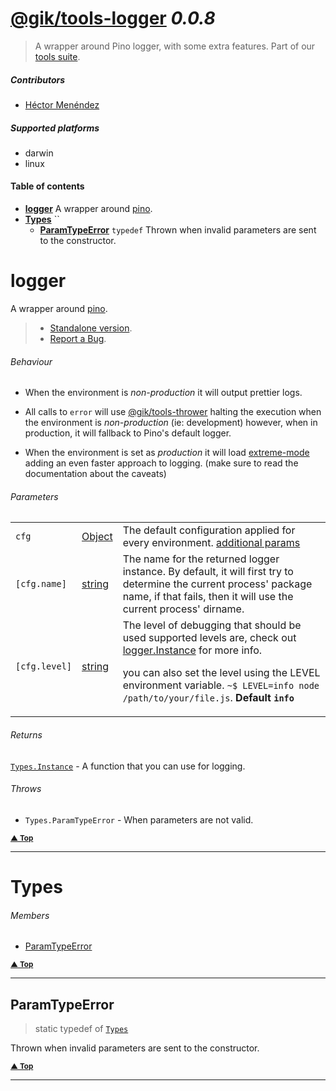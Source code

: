 # [@gik/tools-logger](http://gik.mx) *0.0.8*
> A wrapper around Pino logger, with some extra features. Part of our [tools suite](https://github.com/gikmx/tools).

##### Contributors
- [Héctor Menéndez](mailto:hector@gik.mx) []()

##### Supported platforms
- darwin
- linux

#### <a name="table-of-contents"></a> Table of contents
- **[logger](#logger)** A wrapper around [pino](http://getpino.io).
- **[Types](#Types)** ``
  - **[ParamTypeError](#Types.ParamTypeError)** `typedef` Thrown when invalid parameters are sent to the constructor.


# <a name="logger"></a> logger

A wrapper around [pino](http://getpino.io).
> - [Standalone version](https://github.com/gikmx/tools-logger).
> - [Report a Bug](https://github.com/gikmx/tools-logger/issues).

###### Behaviour
- When the environment is *non-production* it will output prettier logs.

- All calls to `error` will use
  [@gik/tools-thrower](http://githib.com/gikmx/tools-thrower)
  halting the execution when the environment is *non-production* (ie: development)
  however, when in production, it will fallback to Pino's default logger.

- When the environment is set as *production* it will load
  [extreme-mode](http://getpino.io/#/docs/extreme)
  adding an even faster approach to logging. (make sure to read the documentation
  about the caveats)

###### Parameters
<table>
    <tr>
        <td style="white-space: nowrap;">
            <code>cfg</code>
        </td>
        <td style="white-space: nowrap;">
                <a href="#Object">Object</a>
        </td>
        <td>The default configuration applied for every environment.
<a href="http://getpino.io/#/docs/API?id=constructor">additional params</a></td>
    </tr><tr>
        <td style="white-space: nowrap;">
            <code>[cfg.name]</code>
        </td>
        <td style="white-space: nowrap;">
                <a href="#string">string</a>
        </td>
        <td>The name for the returned logger instance.
By default, it will first try to determine the current process&#39; package
name, if that fails, then it will use the current process&#39; dirname.</td>
    </tr><tr>
        <td style="white-space: nowrap;">
            <code>[cfg.level]</code>
        </td>
        <td style="white-space: nowrap;">
                <a href="#string">string</a>
        </td>
        <td>The level of debugging that should be used
supported levels are, check out <a href="#logger.Instance">logger.Instance</a> for more info.</p>
<p>you can also set the level using the LEVEL environment variable.
<code>~$ LEVEL=info node /path/to/your/file.js</code>. <b>Default <code>info</code></b></td>
    </tr>
</table>


###### Returns
 [`Types.Instance`](#Types.Instance) <span style="font-weight:normal"> - A function that you can use for logging.</span>
###### Throws
- `Types.ParamTypeError` - When parameters are not valid.


<small>**[▲ Top](#table-of-contents)**</small>

---

# <a name="Types"></a> Types

###### Members

- [ParamTypeError](#Types.ParamTypeError)

<small>**[▲ Top](#table-of-contents)**</small>

---

## <a name="Types.ParamTypeError"></a> ParamTypeError
> static  typedef of [`Types`](#Types)


Thrown when invalid parameters are sent to the constructor.



<small>**[▲ Top](#Types)**</small>

---


